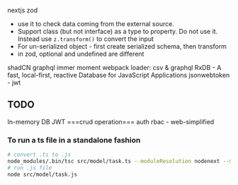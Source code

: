 nextjs
zod

- use it to check data coming from the external source.
- Support class (but not interface) as a type to property. Do not use it. Instead use `z.transform()` to convert the input
- For un-serialized object - first create serialized schema, then transform
- in zod, optional and undefined are different

shadCN
graphql
immer
moment
webpack loader: csv & graphql
RxDB - A fast, local-first, reactive Database for JavaScript Applications
jsonwebtoken - jwt

## TODO

In-memory DB
JWT
===crud operation===
auth rbac - web-simplified

### To run a ts file in a standalone fashion

```bash
# convert .ts to .js
node_modules/.bin/tsc src/model/task.ts --moduleResolution nodenext --module nodenext
# run .js file
node src/model/task.js
```
